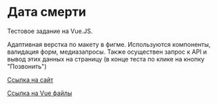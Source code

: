 # Дата смерти

Тестовое задание на Vue.JS. 

Адаптивная верстка по макету в фигме. Используются компоненты, валидация форм, медиазапросы. Также осуществен запрос к API и вывод этих данных на страницу (в конце теста по клике на кнопку "Позвонить")

[Ссылка на сайт](https://veles-pan.github.io/death-date/) 

[Ссылка на Vue файлы](https://github.com/Veles-Pan/death-date/tree/Vue-code)
